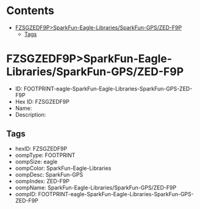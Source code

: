 



Contents
========

* [FZSGZEDF9P>SparkFun-Eagle-Libraries/SparkFun-GPS/ZED-F9P](#fzsgzedf9psparkfun-eagle-librariessparkfun-gpszed-f9p)
	* [Tags](#tags)

# FZSGZEDF9P>SparkFun-Eagle-Libraries/SparkFun-GPS/ZED-F9P

- ID: FOOTPRINT-eagle-SparkFun-Eagle-Libraries-SparkFun-GPS-ZED-F9P
- Hex ID: FZSGZEDF9P
- Name: 
- Description: 

## Tags

- hexID: FZSGZEDF9P
- oompType: FOOTPRINT
- oompSize: eagle
- oompColor: SparkFun-Eagle-Libraries
- oompDesc: SparkFun-GPS
- oompIndex: ZED-F9P
- oompName: SparkFun-Eagle-Libraries/SparkFun-GPS/ZED-F9P
- oompID: FOOTPRINT-eagle-SparkFun-Eagle-Libraries-SparkFun-GPS-ZED-F9P

